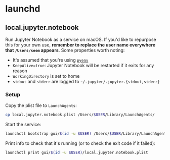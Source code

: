 # launchd

## local.jupyter.notebook

Run Jupyter Notebook as a service on macOS. If you'd like to repurpose this for your own use, **remember to replace the user name everywhere that `/Users/seem` appears**. Some properties worth noting:

- It's assumed that you're using [`pyenv`](https://github.com/pyenv/pyenv)
- `KeepAlive=true`: Jupyter Notebook will be restarted if it exits for any reason
- `WorkingDirectory` is set to home
- `stdout` and `stderr` are logged to `~/.jupyter/.jupyter.{stdout,stderr}`

### Setup

Copy the plist file to `LaunchAgents`:

```sh
cp local.jupyter.notebook.plist /Users/$USER/Library/LaunchAgents/
```

Start the service:

```sh
launchctl bootstrap gui/$(id -u $USER) /Users/$USER/Library/LaunchAgents/local.jupyter.notebook.plist
```

Print info to check that it's running (or to check the exit code if it failed):

```sh
launchctl print gui/$(id -u $USER)/local.jupyter.notebook.plist
```
